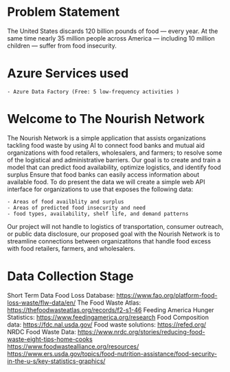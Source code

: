 # Problem Statement 
 The United States discards 120 billion pounds of food — every year. At the same time nearly 35 million people across America — including 10 million children — suffer from food insecurity.

<!--Prioritize donation or upcycling for human or animal consumpution: https://www.epa.gov/sustainable-management-food/wasted-food-scale-->

# Azure Services used
    - Azure Data Factory (Free: 5 low-frequency activities )

# Welcome to The Nourish Network 
The Nourish Network is a simple application that assists organizations tackling food waste by using AI to connect food banks and mutual aid organizations with food retailers, wholesalers, and farmers; to resolve some of the logistical and administrative barriers. Our goal is to create and train a model that can predict food availability, optimize logistics, and identify food surplus Ensure that food banks can easily access information about available food. To do present the data we will create a simple web API interface for organizations to use that exposes the following data: 

    - Areas of food availblity and surplus 
    - Areas of predicted food insecurity and need
    - food types, availability, shelf life, and demand patterns

Our project will not handle to logistics of transportation, consumer outreach, or public data disclosure, our proposed goal with the Nourish Network is to streamline connections between organizatitons that handle food excess with food retailers, farmers, and wholesalers. 

# Data Collection Stage 
Short Term Data 
Food Loss Database: https://www.fao.org/platform-food-loss-waste/flw-data/en/
The Food Waste Atlas: https://thefoodwasteatlas.org/records/f2-s1-46
Feeding America Hunger Statistics: https://www.feedingamerica.org/research
Food Composition data: https://fdc.nal.usda.gov/
Food waste solutions: https://refed.org/
NRDC Food Waste Data: https://www.nrdc.org/stories/reducing-food-waste-eight-tips-home-cooks
https://www.foodwastealliance.org/resources/
https://www.ers.usda.gov/topics/food-nutrition-assistance/food-security-in-the-u-s/key-statistics-graphics/


   
